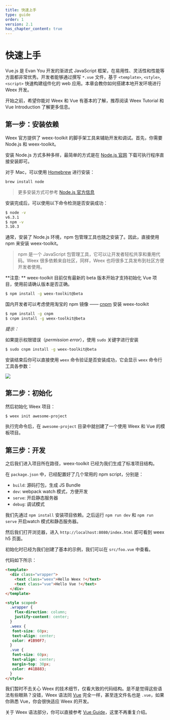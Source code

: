 ```yaml
---
title: 快速上手
type: guide
order: 1
version: 2.1
has_chapter_content: true
---
```


# 快速上手

Vue.js 是 Evan You 开发的渐进式 JavaScript 框架，在易用性、灵活性和性能等方面都非常优秀。开发者能够通过撰写 `*.vue` 文件，基于  `<template>`, `<style>`, `<script>` 快速构建组件化的 web 应用。本章会教你如何搭建本地开发环境进行 Weex 开发。

开始之前，希望你能对 Weex 和 Vue 有基本的了解，推荐阅读 Weex Tutorial 和 Vue Introduction 了解更多信息。

## 第一步：安装依赖

Weex 官方提供了 weex-toolkit 的脚手架工具来辅助开发和调试。首先，你需要 Node.js 和 weex-toolkit。

安装 Node.js 方式多种多样，最简单的方式是在 [Node.js 官网](https://nodejs.org/en/) 下载可执行程序直接安装即可。

对于 Mac，可以使用 [Homebrew](http://brew.sh/) 进行安装：

```bash
brew install node
```

> 更多安装方式可参考 [Node.js 官方信息](https://nodejs.org/en/download/)

安装完成后，可以使用以下命令检测是否安装成功：

```bash
$ node -v
v6.3.1
$ npm -v
3.10.3
```

通常，安装了 Node.js 环境，npm 包管理工具也随之安装了。因此，直接使用 npm 来安装 weex-toolkit。

> npm 是一个 JavaScript 包管理工具，它可以让开发者轻松共享和重用代码。Weex 很多依赖来自社区，同样，Weex 也将很多工具发布到社区方便开发者使用。

**注意: ** weex-toolkit 目前仅有最新的 beta 版本开始才支持初始化 Vue 项目，使用前请确认版本是否正确。

```bash
$ npm install -g weex-toolkit@beta
```	  

国内开发者可以考虑使用淘宝的 npm 镜像 —— [cnpm](https://npm.taobao.org/) 安装 weex-toolkit

```bash
$ npm install -g cnpm
$ cnpm install -g weex-toolkit@beta
```

*提示：*

如果提示权限错误（*permission error*），使用 `sudo` 关键字进行安装

```bash
$ sudo cnpm install -g weex-toolkit@beta
```

安装结束后你可以直接使用 `weex` 命令验证是否安装成功，它会显示 `weex` 命令行工具各参数：

![](https://img.alicdn.com/tps/TB1kHFrOFXXXXaYXXXXXXXXXXXX-615-308.jpg)

## 第二步：初始化

然后初始化 Weex 项目：

```bash
$ weex init awesome-project
```

执行完命令后，在 `awesome-project` 目录中就创建了一个使用 Weex 和 Vue 的模板项目。

## 第三步：开发

之后我们进入项目所在路径，weex-toolkit 已经为我们生成了标准项目结构。

在 `package.json` 中，已经配置好了几个常用的 npm script，分别是：

- `build`: 源码打包，生成 JS Bundle
- `dev`: webpack watch 模式，方便开发
- `serve`: 开启静态服务器
- `debug`: 调试模式

我们先通过 `npm install` 安装项目依赖。之后运行 `npm run dev` 和 `npm run serve` 开启watch 模式和静态服务器。

然后我们打开浏览器，进入 `http://localhost:8080/index.html` 即可看到 weex h5 页面。 

初始化时已经为我们创建了基本的示例，我们可以在 `src/foo.vue` 中查看。

代码如下所示：

```html
<template>
  <div class="wrapper">
    <text class="weex">Hello Weex !</text>
    <text class="vue">Hello Vue !</text>
  </div>
</template>

<style scoped>
  .wrapper {
    flex-direction: column;
    justify-content: center;
  }
  .weex {
   font-size: 60px;
   text-align: center;
   color: #1B90F7;
  }
  .vue {
   font-size: 60px;
   text-align: center;
   margin-top: 30px;
   color: #41B883;
  }
</style>
```

我们暂时不去关心 Weex 的技术细节，仅看大致的代码结构。是不是觉得这些语法有些眼熟？没错，Weex 语法同 [Vue](https://github.com/vuejs/vue) 完全一样，甚至连文件名也是 `.vue`，如果你熟悉 Vue，你会很快适应 Weex 的开发。

关于 Weex 语法部分，你可以直接参考 [Vue Guide](https://vuejs.org/v2/guide/)，这里不再重复介绍。